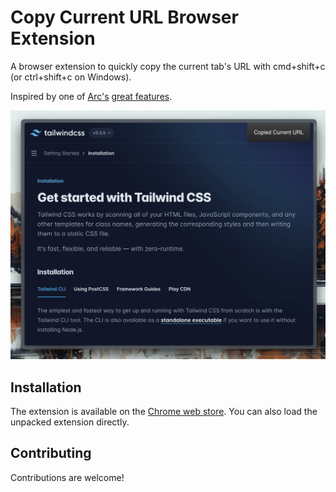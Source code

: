 # Copy Current URL Browser Extension

A browser extension to quickly copy the current tab's URL with cmd+shift+c (or ctrl+shift+c on Windows).

Inspired by one of [Arc's](https://arc.net/) [great features](https://x.com/joshm/status/1712163012851753375?s=20).

![Demo of the screenshot copying the Tailwind CSS docs. In the top right corner is a toast with the text 'Copied Current URL'](./images/demo.png)

## Installation

The extension is available on the [Chrome web store](https://chromewebstore.google.com/detail/copy-current-tab-url/kjfaieigmkklodbpcnadhkmbfjapgljd). You can also load the unpacked extension directly.

## Contributing

Contributions are welcome!
